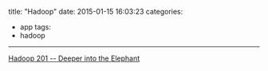 title: "Hadoop"
date: 2015-01-15 16:03:23
categories:
- app
tags:
- hadoop
---

[Hadoop 201 -- Deeper into the Elephant](http://www.infoq.com/presentations/hadoop-hdfs-bigtable)
